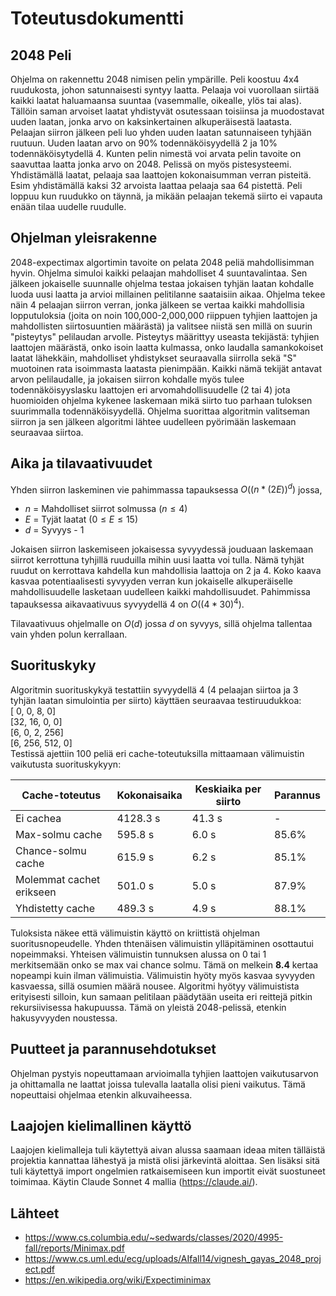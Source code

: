 # Toteutusdokumentti

## 2048 Peli
Ohjelma on rakennettu 2048 nimisen pelin ympärille. Peli koostuu 4x4 ruudukosta, johon satunnaisesti syntyy laatta. Pelaaja voi vuorollaan siirtää kaikki laatat haluamaansa suuntaa (vasemmalle, oikealle, ylös tai alas). Tällöin saman arvoiset laatat yhdistyvät osutessaan toisiinsa ja muodostavat uuden laatan, jonka arvo on kaksinkertainen alkuperäisestä laatasta. Pelaajan siirron jälkeen peli luo yhden uuden laatan satunnaiseen tyhjään ruutuun. Uuden laatan arvo on 90% todennäköisyydellä 2 ja 10% todennäköisytydellä 4. Kunten pelin nimestä voi arvata pelin tavoite on saavuttaa laatta jonka arvo on 2048. Pelissä on myös pistesysteemi. Yhdistämällä laatat, pelaaja saa laattojen kokonaisumman verran pisteitä. Esim yhdistämällä kaksi 32 arvoista laattaa pelaaja saa 64 pistettä. Peli loppuu kun ruudukko on täynnä, ja mikään pelaajan tekemä siirto ei vapauta enään tilaa uudelle ruudulle. 

## Ohjelman yleisrakenne
2048-expectimax algortimin tavoite on pelata 2048 peliä mahdollisimman hyvin. Ohjelma simuloi kaikki pelaajan mahdolliset 4 suuntavalintaa. Sen jälkeen jokaiselle suunnalle ohjelma testaa jokaisen tyhjän laatan kohdalle luoda uusi laatta ja arvioi millainen pelitilanne saataisiin aikaa. Ohjelma tekee näin 4 pelaajan siirron verran, jonka jälkeen se vertaa kaikki mahdollisia lopputuloksia (joita on noin 100,000-2,000,000 riippuen tyhjien laattojen ja mahdollisten siirtosuuntien määrästä) ja valitsee niistä sen millä on suurin "pisteytys" pelilaudan arvolle. Pisteytys määrittyy useasta tekijästä: tyhjien laattojen määrästä, onko isoin laatta kulmassa, onko laudalla samankokoiset laatat lähekkäin, mahdolliset yhdistykset seuraavalla siirrolla sekä "S" muotoinen rata isoimmasta laatasta pienimpään. Kaikki nämä tekijät antavat arvon pelilaudalle, ja jokaisen siirron kohdalle myös tulee todennäköisyyslasku laattojen eri arvomahdollisuudelle (2 tai 4) jota huomioiden ohjelma kykenee laskemaan mikä siirto tuo parhaan tuloksen suurimmalla todennäköisyydellä. Ohjelma suorittaa algoritmin valitseman siirron ja sen jälkeen algoritmi lähtee uudelleen pyörimään laskemaan seuraavaa siirtoa. 

## Aika ja tilavaativuudet
Yhden siirron laskeminen vie pahimmassa tapauksessa $O((n*(2E))^d)$ jossa,
- $n$ = Mahdolliset siirrot solmussa $(n \leq 4)$
- $E$ = Tyjät laatat $(0 \leq E \leq 15)$
- $d$ = Syvyys - 1

Jokaisen siirron laskemiseen jokaisessa syvyydessä jouduaan laskemaan siirrot kerrottuna tyhjillä ruuduilla mihin uusi laatta voi tulla. Nämä tyhjät ruudut on kerrottava kahdella kun mahdollisia laattoja on 2 ja 4. Koko kaava kasvaa potentiaalisesti syvyyden verran kun jokaiselle alkuperäiselle mahdollisuudelle lasketaan uudelleen kaikki mahdollisuudet. Pahimmissa tapauksessa aikavaativuus syvyydellä 4 on $O((4*30)^4)$.

Tilavaativuus ohjelmalle on $O(d)$ jossa $d$ on syvyys, sillä ohjelma tallentaa vain yhden polun kerrallaan. 

## Suorituskyky

Algoritmin suorituskykyä testattiin syvyydellä 4 (4 pelaajan siirtoa ja 3 tyhjän laatan simulointia per siirto) käyttäen seuraavaa testiruudukkoa:
\
[ 0, 0, 8, 0] 
\
[32, 16, 0, 0]
\
[6, 0, 2, 256]
\
[6, 256, 512, 0]
\
Testissä ajettiin 100 peliä eri cache-toteutuksilla mittaamaan välimuistin vaikutusta suorituskykyyn:

| Cache-toteutus | Kokonaisaika | Keskiaika per siirto | Parannus |
|---------------|--------------|----------------------|----------|
| Ei cachea | 4128.3 s | 41.3 s | - |
| Max-solmu cache | 595.8 s | 6.0 s | 85.6\% |
| Chance-solmu cache | 615.9 s | 6.2 s | 85.1\% |
| Molemmat cachet erikseen | 501.0 s | 5.0 s | 87.9\% |
| Yhdistetty cache | 489.3 s | 4.9 s | 88.1\% |

Tuloksista näkee että välimuistin käyttö on kriittistä ohjelman suoritusnopeudelle. Yhden thtenäisen välimuistin ylläpitäminen osottautui nopeimmaksi. Yhteisen välimuistin tunnuksen alussa on 0 tai 1 merkitsemään onko se max vai chance solmu. Tämä on melkein **8.4** kertaa nopeampi kuin ilman välimuistia. Välimuistin hyöty myös kasvaa syvyyden kasvaessa, sillä osumien määrä nousee. Algoritmi hyötyy välimuistista erityisesti silloin, kun samaan pelitilaan päädytään useita eri reittejä pitkin rekursiivisessa hakupuussa. Tämä on yleistä 2048-pelissä, etenkin hakusyvyyden noustessa.


## Puutteet ja parannusehdotukset
Ohjelman pystyis nopeuttamaan arvioimalla tyhjien laattojen vaikutusarvon ja ohittamalla ne laattat joissa tulevalla laatalla olisi pieni vaikutus. Tämä nopeuttaisi ohjelmaa etenkin alkuvaiheessa. 

## Laajojen kielimallinen käyttö
Laajojen kielimalleja tuli käytettyä aivan alussa saamaan ideaa miten tälläistä projektia kannattaa lähestyä ja mistä olisi järkevintä aloittaa. Sen lisäksi sitä tuli käytettyä import ongelmien ratkaisemiseen kun importit eivät suostuneet toimimaa. Käytin Claude Sonnet 4 mallia (https://claude.ai/).

## Lähteet
- https://www.cs.columbia.edu/~sedwards/classes/2020/4995-fall/reports/Minimax.pdf
- https://www.cs.uml.edu/ecg/uploads/AIfall14/vignesh_gayas_2048_project.pdf
- https://en.wikipedia.org/wiki/Expectiminimax
